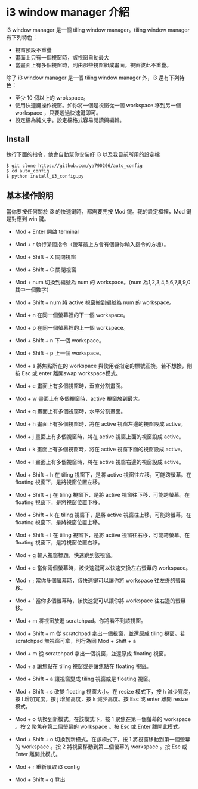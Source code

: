 i3 window manager 介紹
====================

i3 window manager 是一個 tiling window manager。tiling window manager 有下列特色：

* 視窗預設不重疊
* 畫面上只有一個視窗時，該視窗自動最大
* 當畫面上有多個視窗時，則由那些視窗組成畫面。視窗彼此不重疊。

除了 i3 window manager 是一個 tiling window manager 外，i3 還有下列特色：

* 至少 10 個以上的 wrokspace。
* 使用快速鍵操作視窗。如你將一個是視窗從一個 workspace 移到另一個 workspace ，只要透過快速鍵即可。
* 設定檔為純文字。設定檔格式容易閱讀與編輯。


Install
-------

執行下面的指令，他會自動幫你安裝好 i3 以及我目前所用的設定檔

    $ git clone https://github.com/ya790206/auto_config
    $ cd auto_config
    $ python install_i3_config.py


基本操作說明 
-----------

當你要按任何關於 i3 的快速鍵時，都需要先按 Mod 鍵。我的設定檔裡，Mod 鍵是對應到 win 鍵。

* Mod + Enter 開啟 terminal
* Mod + r 執行某個指令（螢幕最上方會有個讓你輸入指令的方塊）。
* Mod + Shift + X 關閉視窗
* Mod + Shift + C 關閉視窗
* Mod + num 切換到編號為 num 的 workspace。(num 為1,2,3,4,5,6,7,8,9,0 其中一個數字）
* Mod + Shift + num 將 active 視窗搬到編號為 num 的 workspace。
* Mod + n 在同一個螢幕裡的下一個 workspace。
* Mod + p 在同一個螢幕裡的上一個 workspace。
* Mod + Shift + n 下一個 workspace。
* Mod + Shift + p 上一個 workspace。
* Mod + s 將焦點所在的 workspace 與使用者指定的標號互換。若不想換，則按 Esc 或 enter 離開swap workspace模式。

* Mod + e 畫面上有多個視窗時，垂直分割畫面。
* Mod + w 畫面上有多個視窗時，active 視窗放到最大。
* Mod + q 畫面上有多個視窗時，水平分割畫面。

* Mod + h 畫面上有多個視窗時，將在 active 視窗左邊的視窗設成 active。
* Mod + j 畫面上有多個視窗時，將在 active 視窗上面的視窗設成 active。
* Mod + k 畫面上有多個視窗時，將在 active 視窗下面的視窗設成 active。
* Mod + l 畫面上有多個視窗時，將在 active 視窗右邊的視窗設成 active。

* Mod + Shift + h 在 tiling 視窗下，是將 active 視窗往左移，可能跨螢幕。在 floating 視窗下，是將視窗位置左移。
* Mod + Shift + j 在 tiling 視窗下，是將 active 視窗往下移，可能跨螢幕。在 floating 視窗下，是將視窗位置下移。
* Mod + Shift + k 在 tiling 視窗下，是將 active 視窗往上移，可能跨螢幕。在 floating 視窗下，是將視窗位置上移。
* Mod + Shift + l 在 tiling 視窗下，是將 active 視窗往右移，可能跨螢幕。在 floating 視窗下，是將視窗位置右移。

* Mod + g 輸入視窗標題，快速跳到該視窗。

* Mod + c 當你兩個螢幕時，該快速鍵可以快速交換左右螢幕的 workspace。
* Mod + ; 當你多個螢幕時，該快速鍵可以讓你將 workspace 往左邊的螢幕移。
* Mod + ' 當你多個螢幕時，該快速鍵可以讓你將 workspace 往右邊的螢幕移。

* Mod + m 將視窗放進 scratchpad。你將看不到該視窗。
* Mod + Shift + m 從 scratchpad 拿出一個視窗，並還原成 tiling 視窗。若 scratchpad 無視窗可拿，則行為同 Mod + Shift + a
* Mod + m 從 scratchpad 拿出一個視窗，並還原成 floating 視窗。
* Mod + a 讓焦點在 tiling 視窗或是讓焦點在 floating 視窗。
* Mod + Shift + a 讓視窗變成 tiling 視窗或是 floating 視窗。

* Mod + Shift + s 改變 floating 視窗大小。在 resize 模式下，按 h 減少寬度，按 l 增加寬度，按 j 增加高度，按 k 減少高度。按 Esc 或 enter 離開 resize 模式。

* Mod + o 切換到新模式。在該模式下，按 1 聚焦在第一個螢幕的 workspace 。按 2 聚焦在第二個螢幕的 workspace 。按 Esc 或 Enter 離開此模式。

* Mod + Shift + o 切換到新模式。在該模式下，按 1 將視窗移動到第一個螢幕的 workspace 。按 2 將視窗移動到第二個螢幕的 workspace 。按 Esc 或 Enter 離開此模式。

* Mod + r 重新讀取 i3 config
* Mod + Shift + q 登出
